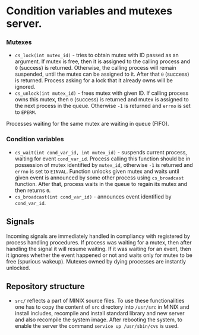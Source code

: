 # Condition variables and mutexes server.

### Mutexes

* `cs_lock(int mutex_id)` - tries to obtain mutex with ID passed as an argument. 
If mutex is free, then it is assigned to the calling process and `0` (success) is returned. 
Otherwise, the calling process will remain suspended, until the mutex can be assigned to it. After that `0` (success) is returned. 
Process asking for a lock that it already owns will be ignored.
* `cs_unlock(int mutex_id)` - frees mutex with given ID. 
If calling process owns this mutex, then `0` (success) is returned and mutex is assigned to the next process in the queue. 
Otherwise `-1` is returned and `errno` is set to `EPERM`.

Processes waiting for the same mutex are waiting in queue (FIFO).

### Condition variables

* `cs_wait(int cond_var_id, int mutex_id)` - suspends current process, waiting for event `cond_var_id`. 
Process calling this function should be in possession of mutex identified by `mutex_id`, otherwise `-1` is returned and `errno` is set to `EINVAL`.
Function unlocks given mutex and waits until given event is announced by some other process using `cs_broadcast` function. 
After that, process waits in the queue to regain its mutex and then returns `0`. 
*	`cs_broadcast(int cond_var_id)` - announces event identified by `cond_var_id`.

## Signals
Incoming signals are immediately handled in compliancy with registered by process handling procedures. 
If process was waiting for a mutex, then after handling the signal it will resume waiting. 
If it was waiting for an event, then it ignores whether the event happened or not and waits only for mutex to be free (spurious wakeup).
Mutexes owned by dying processes are instantly unlocked.


## Repository structure
- `src/` reflects a part of MINIX source files. 
To use these functionalities one has to copy the content of `src` directory into `/usr/src` in MINIX and install includes, recompile and install standard library and new server and also recompile the system image. 
After rebooting the system, to enable the server the command `service up /usr/sbin/cvs` is used.
